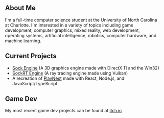 ## About Me
I'm a full-time computer science student at the University of North Carolina at Charlotte. I'm interested in a variety of topics including game development, computer graphics, mixed reality, web development, operating systems, artificial intelligence, robotics, computer hardware, and machine learning.

## Current Projects
* [Sock Engine](https://github.com/odesai840/Sock-Engine) (A 3D graphics engine made with DirectX 11 and the Win32)
* [SockRT Engine](https://github.com/odesai840/SockRT-Engine) (A ray tracing engine made using Vulkan)
* A recreation of [PlayNest](https://github.com/odesai840/PlayNest) made with React, Node.js, and JavaScript/TypeScript

## Game Dev
My most recent game dev projects can be found at [itch.io](https://sock8416.itch.io/)
